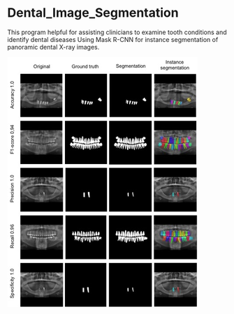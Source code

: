 # Dental_Image_Segmentation

This program helpful for assisting clinicians to examine tooth conditions and identify dental diseases Using Mask R-CNN for instance segmentation of panoramic dental X-ray images.

![ScreenShot](/best.jpg)

